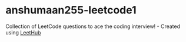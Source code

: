 # anshumaan255-leetcode1
Collection of LeetCode questions to ace the coding interview! - Created using [LeetHub](https://github.com/QasimWani/LeetHub)
